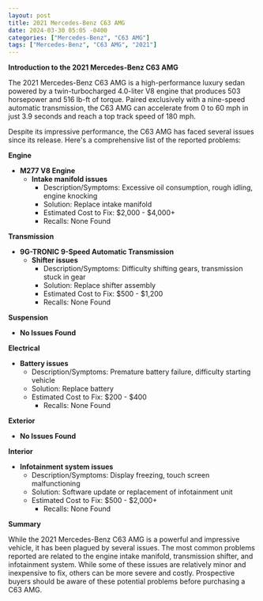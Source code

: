 ```yaml
---
layout: post
title: 2021 Mercedes-Benz C63 AMG
date: 2024-03-30 05:05 -0400
categories: ["Mercedes-Benz", "C63 AMG"]
tags: ["Mercedes-Benz", "C63 AMG", "2021"]
---
```

**Introduction to the 2021 Mercedes-Benz C63 AMG**

The 2021 Mercedes-Benz C63 AMG is a high-performance luxury sedan powered by a twin-turbocharged 4.0-liter V8 engine that produces 503 horsepower and 516 lb-ft of torque. Paired exclusively with a nine-speed automatic transmission, the C63 AMG can accelerate from 0 to 60 mph in just 3.9 seconds and reach a top track speed of 180 mph.

Despite its impressive performance, the C63 AMG has faced several issues since its release. Here's a comprehensive list of the reported problems:

**Engine**

* **M277 V8 Engine**
    * **Intake manifold issues**
        * Description/Symptoms: Excessive oil consumption, rough idling, engine knocking
        * Solution: Replace intake manifold
        * Estimated Cost to Fix: $2,000 - $4,000+
        * Recalls: None Found

**Transmission**

* **9G-TRONIC 9-Speed Automatic Transmission**
    * **Shifter issues**
        * Description/Symptoms: Difficulty shifting gears, transmission stuck in gear
        * Solution: Replace shifter assembly
        * Estimated Cost to Fix: $500 - $1,200
        * Recalls: None Found

**Suspension**

* **No Issues Found**

**Electrical**

* **Battery issues**
    * Description/Symptoms: Premature battery failure, difficulty starting vehicle
    * Solution: Replace battery
    * Estimated Cost to Fix: $200 - $400
        * Recalls: None Found

**Exterior**

* **No Issues Found**

**Interior**

* **Infotainment system issues**
    * Description/Symptoms: Display freezing, touch screen malfunctioning
    * Solution: Software update or replacement of infotainment unit
    * Estimated Cost to Fix: $500 - $2,000+
        * Recalls: None Found

**Summary**

While the 2021 Mercedes-Benz C63 AMG is a powerful and impressive vehicle, it has been plagued by several issues. The most common problems reported are related to the engine intake manifold, transmission shifter, and infotainment system. While some of these issues are relatively minor and inexpensive to fix, others can be more severe and costly. Prospective buyers should be aware of these potential problems before purchasing a C63 AMG.
